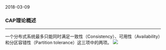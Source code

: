 2018-03-09

### CAP理论概述
___
一个分布式系统最多只能同时满足一致性（Consistency）、可用性（Availability）和分区容错性（Partition tolerance）这三项中的两项。
![](https://github.com/t734070824/tq.java/blob/master/tq.java.distributed.system/src/main/java/_cap/1.png?raw=true)

###
